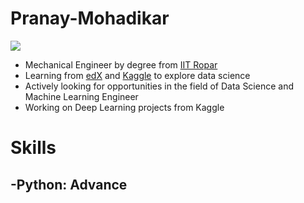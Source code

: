# Pranay-Mohadikar

<img align='center' src="https://images.unsplash.com/photo-1498050108023-c5249f4df085?ixlib=rb-1.2.1&ixid=eyJhcHBfaWQiOjEyMDd9&auto=format&fit=crop&w=350&q=80">

- Mechanical Engineer by degree from [IIT Ropar](http://www.iitrpr.ac.in/)
- Learning from [edX](https://www.edx.org/) and [Kaggle](https://www.kaggle.com/) to explore data science
- Actively looking for opportunities in the field of Data Science and Machine Learning Engineer
- Working on Deep Learning projects from Kaggle

# Skills

-Python: Advance
-

